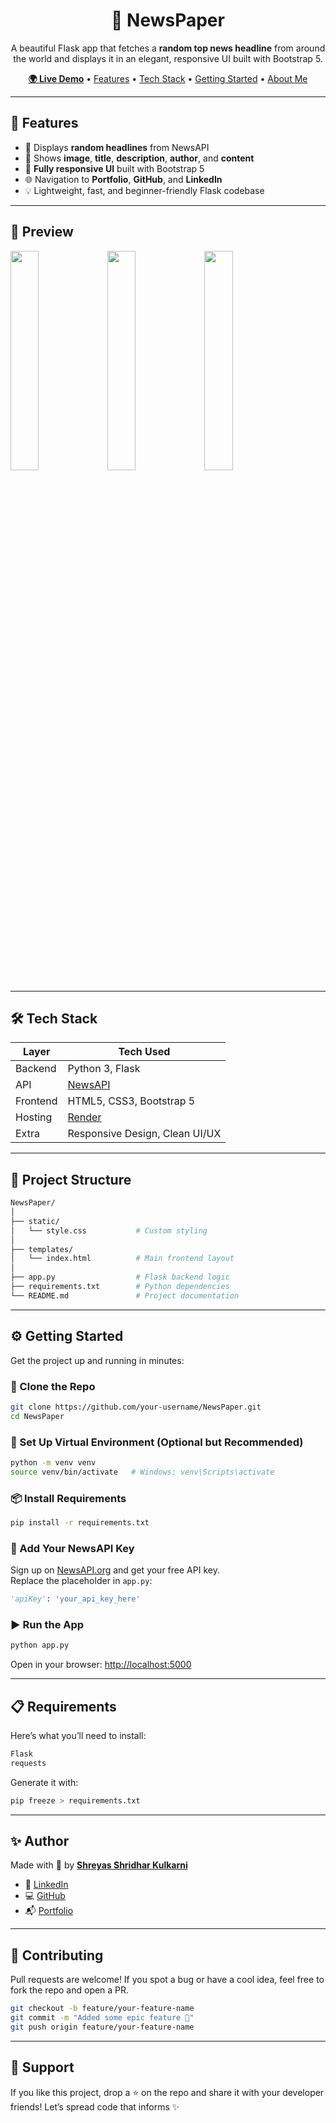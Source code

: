 <h1 align="center">📰 NewsPaper</h1>

<p align="center">A beautiful Flask app that fetches a <strong>random top news headline</strong> from around the world and displays it in an elegant, responsive UI built with Bootstrap 5.</p>

<p align="center">
  <a href="https://newspaper-4h43.onrender.com/" target="_blank"><strong>🌍 Live Demo</strong></a> • 
  <a href="#-features">Features</a> • 
  <a href="#-tech-stack">Tech Stack</a> • 
  <a href="#-getting-started">Getting Started</a> • 
  <a href="#-author">About Me</a>
</p>

---

## 🚀 Features

- 📰 Displays **random headlines** from NewsAPI
- 📸 Shows **image**, **title**, **description**, **author**, and **content**
- 📱 **Fully responsive UI** built with Bootstrap 5
- 🌐 Navigation to **Portfolio**, **GitHub**, and **LinkedIn**
- 💡 Lightweight, fast, and beginner-friendly Flask codebase

---

## 📸 Preview

<p float="left">
  <img src="https://github.com/user-attachments/assets/911c7ce5-1db2-43b4-9f04-a5e9a01de91f" width="30%" />
  <img src="https://github.com/user-attachments/assets/61adc2d5-1d60-4e5f-bcb6-a64956c876bf" width="30%" />
  <img src="https://github.com/user-attachments/assets/9a159f06-9721-437e-89ec-8fa0a81c21fe" width="30%" />
</p>

---

## 🛠️ Tech Stack

| Layer       | Tech Used                            |
|-------------|--------------------------------------|
| Backend     | Python 3, Flask                      |
| API         | [NewsAPI](https://newsapi.org/)      |
| Frontend    | HTML5, CSS3, Bootstrap 5             |
| Hosting     | [Render](https://render.com/)        |
| Extra       | Responsive Design, Clean UI/UX       |

---

## 📂 Project Structure

```bash
NewsPaper/
│
├── static/
│   └── style.css           # Custom styling
│
├── templates/
│   └── index.html          # Main frontend layout
│
├── app.py                  # Flask backend logic
├── requirements.txt        # Python dependencies
└── README.md               # Project documentation
```

---

## ⚙️ Getting Started

Get the project up and running in minutes:

### 🔁 Clone the Repo
```bash
git clone https://github.com/your-username/NewsPaper.git
cd NewsPaper
```

### 🧪 Set Up Virtual Environment (Optional but Recommended)
```bash
python -m venv venv
source venv/bin/activate   # Windows: venv\Scripts\activate
```

### 📦 Install Requirements
```bash
pip install -r requirements.txt
```

### 🔐 Add Your NewsAPI Key
Sign up on [NewsAPI.org](https://newsapi.org/) and get your free API key.  
Replace the placeholder in `app.py`:
```python
'apiKey': 'your_api_key_here'
```

### ▶️ Run the App
```bash
python app.py
```

Open in your browser: [http://localhost:5000](http://localhost:5000)

---

## 📋 Requirements

Here’s what you’ll need to install:

```txt
Flask
requests
```

Generate it with:
```bash
pip freeze > requirements.txt
```

---

## ✨ Author

Made with 💙 by [**Shreyas Shridhar Kulkarni**](https://shreyasshridharkulkarni.netlify.app/)

- 💼 [LinkedIn](https://linkedin.com/in/shreyas-shridhar-kulkarni-946a0225a)  
- 💻 [GitHub](https://github.com/Shreyu-07)  
- 📬 [Portfolio](https://shreyasshridharkulkarni.netlify.app/)

---

## 🤝 Contributing

Pull requests are welcome! If you spot a bug or have a cool idea, feel free to fork the repo and open a PR.

```bash
git checkout -b feature/your-feature-name
git commit -m "Added some epic feature 🚀"
git push origin feature/your-feature-name
```

---

## 🙌 Support

If you like this project, drop a ⭐ on the repo and share it with your developer friends! Let’s spread code that informs ✨

